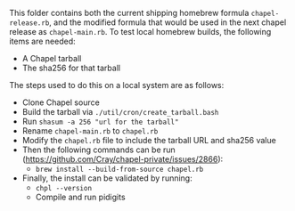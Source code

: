 This folder contains both the current shipping homebrew formula `chapel-release.rb`, 
and the modified formula that would be used in the next chapel release as 
`chapel-main.rb`.  To test local homebrew builds, the following items are 
needed: 
 - A Chapel tarball 
 - The sha256 for that tarball

 The steps used to do this on a local system are as follows: 
 - Clone Chapel source 
 - Build the tarball via `./util/cron/create_tarball.bash`
 - Run `shasum -a 256 "url for the tarball"`
 - Rename `chapel-main.rb` to `chapel.rb` 
 - Modify the `chapel.rb` file to include the tarball URL and sha256 value
 - Then the following commands can be run (https://github.com/Cray/chapel-private/issues/2866): 
   - `brew install --build-from-source chapel.rb`
 - Finally, the install can be validated by running: 
   - `chpl --version`
   - Compile and run pidigits